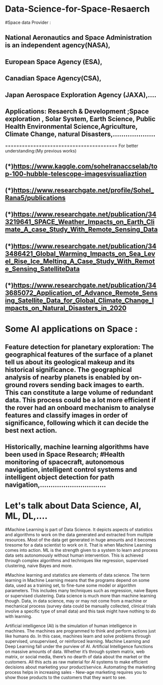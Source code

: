# Data-Science-for-Space-Resaerch

#Space data Provider :

National Aeronautics and Space Administration is an independent agency(NASA),
-------------------
European Space Agency (ESA),
----------------------------
Canadian Space Agency(CSA), 
--------------------------
Japan Aerospace Exploration Agency (JAXA),....
---------------------------------------------------------------------------------------
Applications: Resaerch & Development ;Space exploration , Solar System, Earth Science, Public Health Environmental Science,Agriculture, Climate Change, natural Disasters,....................
-----------------------------------------------------------------------------------------------------------------------------------------------------
========================================
For better understanding:(My previous works)

(*)https://www.kaggle.com/sohelranaccselab/top-100-hubble-telescope-imagesvisualiaztion
----------
(*)https://www.researchgate.net/profile/Sohel_Rana5/publications
---------------
(*)https://www.researchgate.net/publication/343219641_SPACE_Weather_Impacts_on_Earth_Climate_A_case_Study_With_Remote_Sensing_Data
--------------------------------------------------------------------------------------------
(*)https://www.researchgate.net/publication/343486421_Global_Warming_Impacts_on_Sea_Level_Rise_Ice_Melting_A_Case_Study_With_Remote_Sensing_SatelliteData
-------------------
(*)https://www.researchgate.net/publication/343685072_Application_of_Advance_Remote_Sensing_Satellite_Data_for_Global_Climate_Change_Impacts_on_Natural_Disasters_in_2020
------------------------------------------------

Some AI applications on Space :
===============================================
Feature detection for planetary exploration:
The geographical features of the surface of a planet tell us about its geological makeup and its historical significance. The geographical analysis of nearby planets is enabled by on-ground rovers sending back images to earth. This can constitute a large volume of redundant data. This process could be a lot more efficient if the rover had an onboard mechanism to analyse features and classify images in order of significance, following which it can decide the best next action.
------------------------

Historically, machine learning algorithms have been used in Space Research;
#Health monitoring of spacecraft, autonomous navigation, intelligent control systems and intelligent object detection for path navigation,...............................
------------------------------------------------------------

Let's talk about Data Science, AI, ML, DL,....
===============================================
#Machine Learning is part of Data Science. It depicts aspects of statistics and algorithms to work on the data generated and extracted from multiple resources. Most of the data get generated in huge amounts and it becomes tiresome for a data scientist to work on it. That is when Machine Learning comes into action. ML is the strength given to a system to learn and process data sets autonomously without human intervention. This is achieved through complex algorithms and techniques like regression, supervised clustering, naive Bayes and more.

#Machine learning and statistics are elements of data science. The term learning in Machine Learning means that the programs depend on some data, used as a training set, to fine-tune some model or algorithm parameters. This includes many techniques such as regression, naive Bayes or supervised clustering. Data science is much more than machine learning though. Data, in data science, may or may not come from a machine or mechanical process (survey data could be manually collected, clinical trials involve a specific type of small data) and this task might have nothing to do with learning.

Artificial intelligence (AI) is the simulation of human intelligence in machines. The machines are programmed to think and perform actions just like humans do. In this case, machines learn and solve problems through supervised, unsupervised, or reinforced learning. Machine Learning and Deep Learning fall under the purview of AI. Artificial Intelligence functions on massive amounts of data. Whether it’s through system matrix, web matrix, or social media, there’s no dearth of data about the market or the customers. All this acts as raw material for AI systems to make efficient decisions about marketing your product/service. Automating the marketing process helps in increasing sales - New-age marketing requires you to show those products to the customers that they want to see.

